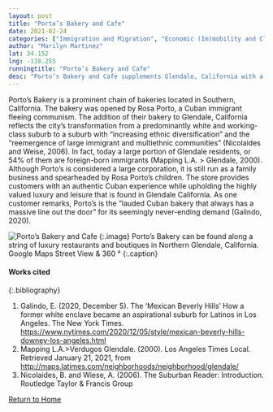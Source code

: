 ```yaml
---
layout: post
title: "Porto’s Bakery and Cafe"
date: 2021-02-24
categories: ["Immigration and Migration", "Economic (Im)mobility and Class", "Social Identity and Diversity"]
author: "Marilyn Martinez"
lat: 34.152
lng: -118.255
runningtitle: "Porto’s Bakery and Cafe"
desc: "Porto’s Bakery and Cafe supplements Glendale, California with a taste of authentic Cuban flavor. Their products are always in high demand and for good reason."
---
```

Porto’s Bakery is a prominent chain of bakeries located in Southern, California. The bakery was opened by Rosa Porto, a Cuban immigrant fleeing communism. The addition of their bakery to Glendale, California reflects the city’s transformation from a predominantly white and working-class suburb to a suburb with “increasing ethnic diversification” and the “reemergence of large immigrant and multiethnic communities” (Nicolaides and Weise, 2006). In fact, today a large portion of Glendale residents, or 54% of them are foreign-born immigrants (Mapping L.A. > Glendale, 2000). Although Porto’s is considered a large corporation, it is still run as a family business and spearheaded by Rosa Porto’s children. The store provides customers with an authentic Cuban experience while upholding the highly valued luxury and leisure that is found in Glendale California. As one customer remarks, Porto’s is the “lauded Cuban bakery that always has a massive line out the door” for its seemingly never-ending demand (Galindo, 2020). 

![Porto’s Bakery and Cafe](images/Porto’sBakeryandCafe_Pin3_Image1.png)
   {:.image} 
Porto’s Bakery can be found along a string of luxury restaurants and boutiques in Northern Glendale, California. Google Maps Street View & 360 °
   {:.caption} 
 

#### Works cited

{:.bibliography}
1. Galindo, E. (2020, December 5). The ‘Mexican Beverly Hills’ How a former white enclave became an aspirational suburb for Latinos in Los Angeles. The New York Times. https://www.nytimes.com/2020/12/05/style/mexican-beverly-hills-downey-los-angeles.html
2. Mapping L.A.>Verdugos Glendale. (2000). Los Angeles Times Local. Retrieved January 21, 2021, from http://maps.latimes.com/neighborhoods/neighborhood/glendale/  
3. Nicolaides, B. and Wiese, A. (2006). The Suburban Reader: Introduction. Routledge Taylor & Francis Group

[Return to Home](https://uclachicanxstudies.github.io/BarrioSuburbanisms/)
